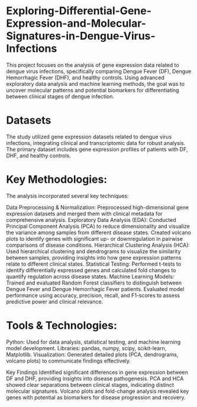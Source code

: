 # Exploring-Differential-Gene-Expression-and-Molecular-Signatures-in-Dengue-Virus-Infections
This project focuses on the analysis of gene expression data related to dengue virus infections, specifically comparing Dengue Fever (DF), Dengue Hemorrhagic Fever (DHF), and healthy controls. Using advanced exploratory data analysis and machine learning methods, the goal was to uncover molecular patterns and potential biomarkers for differentiating between clinical stages of dengue infection.

# Datasets
The study utilized gene expression datasets related to dengue virus infections, integrating clinical and transcriptomic data for robust analysis. The primary dataset includes gene expression profiles of patients with DF, DHF, and healthy controls.

# Key Methodologies:
The analysis incorporated several key techniques:

Data Preprocessing & Normalization:
Preprocessed high-dimensional gene expression datasets and merged them with clinical metadata for comprehensive analysis.
Exploratory Data Analysis (EDA):
Conducted Principal Component Analysis (PCA) to reduce dimensionality and visualize the variance among samples from different disease states.
Created volcano plots to identify genes with significant up- or downregulation in pairwise comparisons of disease conditions.
Hierarchical Clustering Analysis (HCA):
Used hierarchical clustering and dendrograms to visualize the similarity between samples, providing insights into how gene expression patterns relate to different clinical states.
Statistical Testing:
Performed t-tests to identify differentially expressed genes and calculated fold changes to quantify regulation across disease states.
Machine Learning Models:
Trained and evaluated Random Forest classifiers to distinguish between Dengue Fever and Dengue Hemorrhagic Fever patients.
Evaluated model performance using accuracy, precision, recall, and F1-scores to assess predictive power and clinical relevance.

# Tools & Technologies:
Python: Used for data analysis, statistical testing, and machine learning model development.
Libraries: pandas, numpy, scipy, scikit-learn, Matplotlib.
Visualization: Generated detailed plots (PCA, dendrograms, volcano plots) to communicate findings effectively.

Key Findings
Identified significant differences in gene expression between DF and DHF, providing insights into disease pathogenesis.
PCA and HCA showed clear separations between clinical stages, indicating distinct molecular signatures.
Volcano plots and fold-change analysis revealed key genes with potential as biomarkers for disease progression and recovery.
